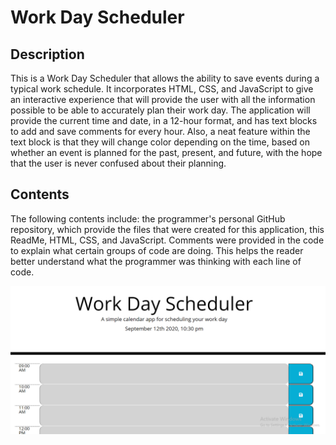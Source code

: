 # Work Day Scheduler

## Description

This is a Work Day Scheduler that allows the ability to save events during a typical work schedule. It incorporates HTML, CSS, and JavaScript to give an interactive experience that will provide the user with all the information possible to be able to accurately plan their work day. The application will provide the current time and date, in a 12-hour format, and has text blocks to add and save comments for every hour. Also, a neat feature within the text block is that they will change color depending on the time, based on whether an event is planned for the past, present, and future, with the hope that the user is never confused about their planning.

## Contents

The following contents include: the programmer's personal GitHub repository, which provide the files that were created for this application, this ReadMe, HTML, CSS, and JavaScript. Comments were provided in the code to explain what certain groups of code are doing. This helps the reader better understand what the programmer was thinking with each line of code. 

![Application Screenshot](/screenshot.png)


